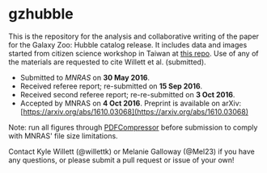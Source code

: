 gzhubble
==========
This is the repository for the analysis and collaborative writing of the paper for the Galaxy Zoo: Hubble catalog release. It includes data and images started from citizen science workshop in Taiwan at [this repo](https://github.com/CitizenScienceInAstronomyWorkshop/gz_ferengi_bias). Use of any of the materials are requested to cite Willett et al. (submitted).

* Submitted to _MNRAS_ on __30 May 2016__. 
* Received referee report; re-submitted on __15 Sep 2016__. 
* Received second referee report; re-re-submitted on __3 Oct 2016__.
* Accepted by MNRAS on __4 Oct 2016__. Preprint is available on arXiv: [https://arxiv.org/abs/1610.03068](https://arxiv.org/abs/1610.03068)

Note: run all figures through [PDFCompressor](http://pdfcompressor.com) before submission to comply with MNRAS' file size limitations. 

Contact Kyle Willett (@willettk) or Melanie Galloway (@Mel23) if you have any questions, or please submit a pull request or issue of your own!
